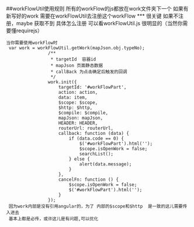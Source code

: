 ##workFlowUtil使用规则
    所有的workFlow的js都放在work文件夹下一个
    如果有新写好的work 需要在workFlowUtil去注册这个workFlow *** 很关键 如果不注册，maybe 获取不到
    具体怎么注册  可以看workFlowUtil.js  很明显的（当然你需要懂requirejs）
    
    当你需要使用workFlow时
     var work = workFlowUtil.getWork(mapJson.obj.typeNo);
                    /**
                     * targetId  容器id
                     * mapJson 页面静态数据
                     * callBack 为点击确定后触发的回调
                     */
                    work.init({
                        targetId: '#workFlowPart',
                        action: action,
                        data: item,
                        $scope: $scope,
                        $http: $http,
                        $compile: $compile,
                        mapJson: mapJson,
                        HEADER: HEADER,
                        routerUrl: routerUrl,
                        callback: function (data) {
                            if (data.code == 0) {
                                $('#workFlowPart').html('');
                                $scope.isOpenWork = false;
                                searchList();
                            } else {
                                alert(data.message);
                            }
                        },
                        cancelFn: function () {
                            $scope.isOpenWork = false;
                            $('#workFlowPart').html('');
                        }
                    });
     因为work内部是没有引用angular的，为了 内部的$scope和$http  是一致的这儿需要传入进去
     基本上都是必传，或许这儿是有问题,可以优化
    